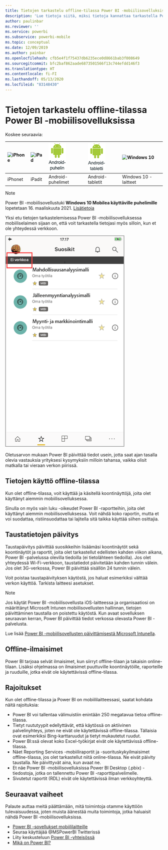 ```yaml
---
title: Tietojen tarkastelu offline-tilassa Power BI -mobiilisovelluksissa
description: 'Lue tietoja siitä, miksi tietoja kannattaa tarkastella Power BI -mobiilisovelluksessa mobiiliselaimen sijaan: voit tarkastella tietojasi myös silloin, kun et ole yhteydessä verkkoon.'
author: paulinbar
ms.reviewer: ''
ms.service: powerbi
ms.subservice: powerbi-mobile
ms.topic: conceptual
ms.date: 12/09/2019
ms.author: painbar
ms.openlocfilehash: cfb5e4f1f75437db6235ece0d8661bab3f008649
ms.sourcegitcommit: bfc2baf862aade6873501566f13c744efdd146f3
ms.translationtype: HT
ms.contentlocale: fi-FI
ms.lasthandoff: 05/13/2020
ms.locfileid: "83148430"
---
```

# <a name="view-your-data-offline-in-the-power-bi-mobile-apps"></a>Tietojen tarkastelu offline-tilassa Power BI -mobiilisovelluksissa
Koskee seuraavia:

| ![iPhone](./media/mobile-apps-offline-data/iphone-logo-50-px.png) | ![iPad](./media/mobile-apps-offline-data/ipad-logo-50-px.png) | ![Android-puhelin](./media/mobile-apps-offline-data/android-phone-logo-50-px.png) | ![Android-tabletti](./media/mobile-apps-offline-data/android-tablet-logo-50-px.png) | ![Windows 10](./media/mobile-apps-offline-data/win-10-logo-50-px.png) |
|:--- |:--- |:--- |:--- |:--- |
| iPhonet |iPadit |Android-puhelimet |Android-tabletit |Windows 10 -laitteet |

>[!NOTE]
>Power BI -mobiilisovellustuki **Windows 10 Mobilea käyttäville puhelimille** lopetetaan 16. maaliskuuta 2021. [Lisätietoja](https://go.microsoft.com/fwlink/?linkid=2121400)

Yksi etu tietojen tarkastelemisessa Power BI -mobiilisovelluksessa mobiiliselaimen sijaan on, että voit tarkastella tietojasi myös silloin, kun et ole yhteydessä verkkoon. 

![Ei verkkoa -sanoma](./media/mobile-apps-offline-data/power-bi-iphone-no-network.png)

Oletusarvon mukaan Power BI päivittää tiedot usein, jotta saat ajan tasalla olevia vastauksia yrityksesi kysymyksiin milloin tahansa, vaikka olisit matkalla tai vieraan verkon piirissä.

## <a name="data-access-while-youre-offline"></a>Tietojen käyttö offline-tilassa
Kun olet offline-tilassa, voit käyttää ja käsitellä koontinäyttöjä, joita olet käyttänyt aiemmin mobiilisovelluksessa.

Sinulla on myös vain luku -oikeudet Power BI -raportteihin, joita olet käyttänyt aiemmin mobiilisovelluksessa. Voit nähdä koko raportin, mutta et voi suodattaa, ristiinsuodattaa tai lajitella sitä taikka käyttää siihen osittajia.

## <a name="background-data-refresh"></a>Taustatietojen päivitys
Taustapäivitys päivittää suosikkeihin lisäämäsi koontinäytöt sekä koontinäytöt ja raportit, joita olet tarkastellut edellisten kahden viikon aikana, Power BI -palvelussa olevilla tiedoilla (ei tietolähteen tiedoilla). Jos olet yhteydessä Wi-Fi-verkkoon, taustatiedot päivitetään kahden tunnin välein. Jos olet 3G-verkossa, Power BI päivittää sisällön 24 tunnin välein.

Voit poistaa taustapäivityksen käytöstä, jos haluat esimerkiksi välttää verkon käyttöä. Tarkista laitteesi asetukset.

> [!NOTE]
> Jos käytät Power BI -mobiilisovellusta iOS-laitteessa ja organisaatiosi on määrittänyt Microsoft Intunen mobiilisovellusten hallinnan, tietojen päivittäminen taustalla on poistettu käytöstä. Kun avaat sovelluksen seuraavan kerran, Power BI päivittää tiedot verkossa olevasta Power BI -palvelusta.
> 
> Lue lisää [Power BI -mobiilisovellusten päivittämisestä Microsoft Intunella](../../admin/service-admin-mobile-intune.md). 
> 
> 

## <a name="offline-indicators"></a>Offline-ilmaisimet
Power BI tarjoaa selvät ilmaisimet, kun siirryt offline-tilaan ja takaisin online-tilaan. Lisäksi ohjelmassa on ilmaisimet puuttuville koontinäytöille, raporteille ja ruuduille, jotka eivät ole käytettävissä offline-tilassa.

## <a name="limitations"></a>Rajoitukset
Kun olet offline-tilassa ja Power BI on mobiililaitteessasi, saatat kohdata näitä rajoituksia:

* Power BI voi tallentaa välimuistiin enintään 250 megatavua tietoa offline-tilassa.
* Tietyt ruututyypit edellyttävät, että käytössä on aktiivinen palvelinyhteys, joten ne eivät ole käytettävissä offline-tilassa. Tällaisia ovat esimerkiksi Bing-karttaruudut ja tietyt mukautetut ruudut.
* Power BI:ssä olevat koko Excel-työkirjat eivät ole käytettävissä offline-tilassa.
* Näet Reporting Services -mobiiliraportit ja -suorituskykyilmaisimet offline-tilassa, jos olet tarkastellut niitä online-tilassa. Ne eivät päivity taustalla. Ne päivittyvät aina, kun avaat ne.
* Et näe Power BI -mobiilisovelluksissa Power BI Desktop (.pbix) -tiedostoja, jotka on tallennettu Power BI -raporttipalvelimelle. 
* Sivutetut raportit (RDL) eivät ole käytettävissä ilman verkkoyhteyttä.

## <a name="next-steps"></a>Seuraavat vaiheet
Palaute auttaa meitä päättämään, mitä toimintoja otamme käyttöön tulevaisuudessa, joten muista äänestää muita toimintoja, jotka haluaisit nähdä Power BI ‑mobiilisovelluksissa. 

* [Power BI -sovellukset mobiililaitteille](mobile-apps-for-mobile-devices.md)
* Seuraa käyttäjää @MSPowerBI Twitterissä
* Liity keskusteluun [Power BI -yhteisössä](https://community.powerbi.com/)
* [Mikä on Power BI?](../../fundamentals/power-bi-overview.md)